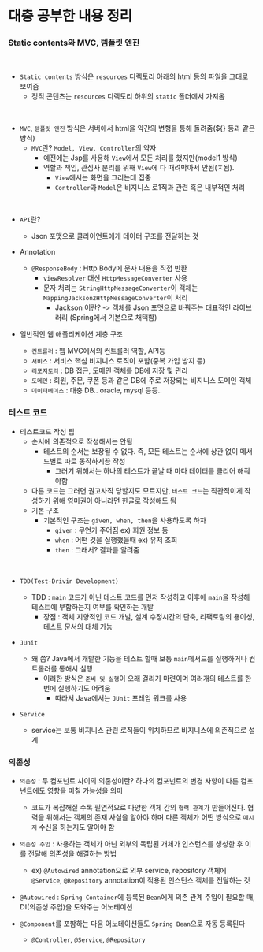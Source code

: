 <h1> 대충 공부한 내용 정리</h1>

<h3>Static contents와 MVC, 템플릿 엔진</h3>

<br>

- `Static contents` 방식은 `resources` 디렉토리 아래의 html 등의 파일을 그대로 보여줌
   - 정적 콘텐츠는 `resources` 디렉토리 하위의 `static` 폴더에서 가져옴

<br>

- `MVC`, `템플릿 엔진` 방식은 서버에서 html을 약간의 변형을 통해 돌려줌(${} 등과 같은 방식)
  - `MVC`란? `Model, View, Controller`의 약자 
    - 예전에는 Jsp를 사용해 `View`에서 모든 처리를 했지만(model1 방식)
    - 역할과 책임, 관심사 분리를 위해 `View`에 다 때려박아서 안됨(ㅈ됨).
      - `View`에서는 화면을 그리는데 집중
      - `Controller`과 `Model`은 비지니스 로1직과 관련 혹은 내부적인 처리

<br>

- `API`란?
  - Json 포맷으로 클라이언트에게 데이터 구조를 전달하는 것  

- Annotation
  - `@ResponseBody` : Http Body에 문자 내용을 직접 반환
    - `viewResolver` 대신 `HttpMessageConverter` 사용
    - 문자 처리는 `StringHttpMessageConverter`이 객체는 `MappingJackson2HttpMessageConverter`이 처리
      - Jackson 이란? -> 객체를 Json 포맷으로 바꿔주는 대표적인 라이브러리 (Spring에서 기본으로 채택함)
      
- 일반적인 웹 애플리케이션 계층 구조
  - `컨트롤러` : 웹 MVC에서의 컨트롤러 역할, API등
  - `서비스` : 서비스 핵심 비지니스 로직이 포함(중복 가입 방지 등)
  - `리포지토리` : DB 접근, 도메인 객체를 DB에 저장 및 관리
  - `도메인` : 회원, 주문, 쿠폰 등과 같은 DB에 주로 저장되는 비지니스 도메인 객체
  - `데이터베이스` : 대충 DB.. oracle, mysql 등등..

### 테스트 코드

- 테스트코드 작성 팁
  - 순서에 의존적으로 작성해서는 안됨
    - 테스트의 순서는 보장될 수 없다. 즉, 모든 테스트는 순서에 상관 없이 메서드별로 따로 동작하게끔 작성
      - 그러기 위해서는 하나의 테스트가 끝날 때 마다 데이터를 클리어 해줘야함
  - 다른 코드는 그러면 권고사직 당할지도 모르지만, `테스트 코드`는 직관적이게 작성하기 위해 영미권이 아니라면 한글로 작성해도 됨
  - 기본 구조
    - 기본적인 구조는 `given, when, then`을 사용하도록 하자
      - `given` : 무언가 주어짐 ex) 회원 정보 등
      - `when` : 어떤 것을 실행했을때 ex) 유저 조회
      - `then` : 그래서? 결과를 알려줌
  
<br>

- `TDD(Test-Drivin Development)`
  - TDD :  `main` 코드가 아닌 테스트 코드를 먼저 작성하고 이후에 `main`을 작성해 테스트에 부합하는지 여부를 확인하는 개발
    - 장점 : 객체 지향적인 코드 개발, 설계 수정시간의 단축, 리팩토링의 용이성, 테스트 문서의 대체 가능

  
- `JUnit`
  - 왜 씀? Java에서 개발한 기능을 테스트 할때 보통 `main`메서드를 실행하거나 컨트롤러를 통해서 실행
    - 이러한 방식은 `준비 및 실행`이 오래 걸리기 마련이며 여러개의 테스트를 한번에 실행하기도 어려움
      - 따라서 Java에서는 `JUnit` 프레임 워크를 사용

- `Service`
  - service는 보통 비지니스 관련 로직들이 위치하므로 비지니스에 의존적으로 설계 

### 의존성
- `의존성` : 두 컴포넌트 사이의 의존성이란? 하나의 컴포넌트의 변경 사항이 다른 컴포넌트에도 영향을 미칠 가능성을 의미
  - 코드가 복잡해질 수록 필연적으로 다양한 객체 간의 `협력 관계`가 만들어진다. 협력을 위해서는 객체의 존재 사실을 알아야 하며 다른 객체가 어떤 방식으로 `메시지` 수신을 하는지도 알아야 함

- `의존성 주입` : 사용하는 객체가 아닌 외부의 독립된 개체가 인스턴스를 생성한 후 이를 전달해 의존성을 해결하는 방법
  - ex) `@Autowired` annotation으로 외부 service, repository 객체에 `@Service`, `@Repository` annotation이 적용된 인스턴스 객체를 전달하는 것

- `@Autowired` : `Spring Container`에 등록된 `Bean`에게 의존 관계 주입이 필요할 때, DI(의존성 주입)을 도와주는 어노테이션 

- `@Component`를 포함하는 다음 어노테이션들도 `Spring Bean`으로 자동 등록된다
  - `@Controller`, `@Service`, `@Repository`
